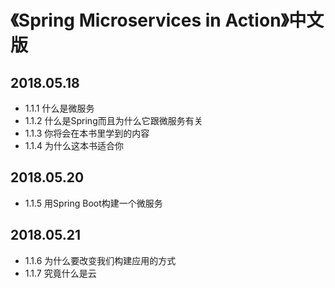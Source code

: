 # 《Spring Microservices in Action》中文版

## 2018.05.18

* 1.1.1 什么是微服务
* 1.1.2 什么是Spring而且为什么它跟微服务有关
* 1.1.3 你将会在本书里学到的内容
* 1.1.4 为什么这本书适合你

## 2018.05.20

* 1.1.5 用Spring Boot构建一个微服务

## 2018.05.21

* 1.1.6 为什么要改变我们构建应用的方式
* 1.1.7 究竟什么是云



